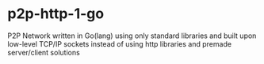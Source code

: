 # p2p-http-1-go
P2P Network written in Go(lang) using only standard libraries and built upon low-level TCP/IP sockets instead of using http libraries and premade server/client solutions
